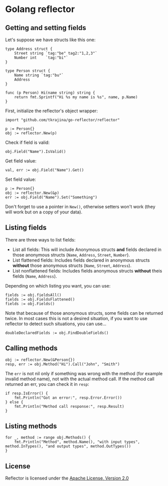 # Golang reflector

## Getting and setting fields

Let's suppose we have structs like this one:

    type Address struct {
        Street string `tag:"be" tag2:"1,2,3"`
        Number int    `tag:"bi"`
    }

    type Person struct {
        Name string `tag:"bu"`
        Address
    }

    func (p Person) Hi(name string) string {
        return fmt.Sprintf("Hi %s my name is %s", name, p.Name)
    }

First, initialize the reflector's object wrapper:

    import "github.com/tkrajina/go-reflector/reflector"

	p := Person{}
	obj := reflector.New(p)

Check if field is valid:

    obj.Field("Name").IsValid()

Get field value:

    val, err := obj.Field("Name").Get()

Set field value:

	p := Person{}
	obj := reflector.New(&p)
    err := obj.Field("Name").Set("Something")

Don't forget to use a pointer in `New()`, otherwise setters won't work (they will work but on a copy of your data).

## Listing fields

There are three ways to list fields:

 * List all fields: This will include Anonymous structs **and** fields declared in those anonymous structs (`Name`, `Address`, `Street`, `Number`).
 * List flattened fields: Includes fields declared in anonymous structs **without** those anonymous structs (`Name`, `Street`, `Address`).
 * List nonflattened fields: Includes fields anonymous structs **without** theis fields (`Name`, `Address`).

Depending on which listing you want, you can use:

    fields := obj.fieldsAll()
    fields := obj.FieldsFlattened()
    fields := obj.Fields()

Note that because of those anonymous structs, some fields can be returned twice.
In most cases this is not a desired situation, if you want to use reflector to detect such situations, you can use...

    doubleDeclaredFields := obj.FindDoubleFields()

## Calling methods

	obj := reflector.New(&Person{})
    resp, err := obj.Method("Hi").Call("John", "Smith")

The `err` is not nil only if something was wrong with the method (for example invalid method name), not with the actual method call.
If the method call returned an err, you can check it in `resp`:

    if resp.IsError() {
        fmt.Println("Got an error:", resp.Error.Error())
    } else {
        fmt.Println("Method call response:", resp.Result)
    }

## Listing methods

    for _, method := range obj.Methods() {
        fmt.Println("Method", method.Name(), "with input types", method.InTypes(), "and output types", method.OutTypes())
    }

License
-------

Reflector is licensed under the [Apache License, Version 2.0](http://www.apache.org/licenses/LICENSE-2.0)
